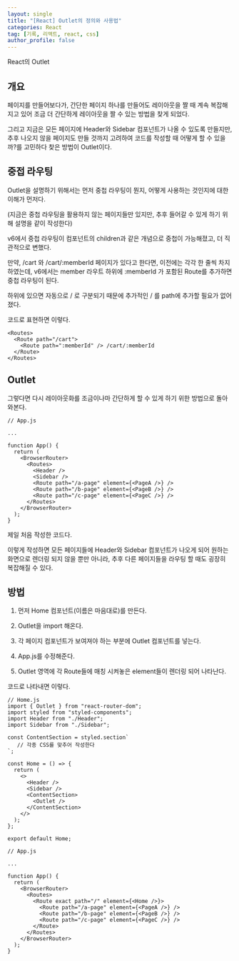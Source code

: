 ```yaml
---
layout: single
title: "[React] Outlet의 정의와 사용법"
categories: React
tag: [기록, 리액트, react, css]
author_profile: false
---
```


React의 Outlet

## 개요

페이지를 만들어보다가, 간단한 페이지 하나를 만들어도 레이아웃을 짤 때 계속 복잡해지고 있어 조금 더 간단하게 레이아웃을 짤 수 있는 방법을 찾게 되었다.

그리고 지금은 모든 페이지에 Header와 Sidebar 컴포넌트가 나올 수 있도록 만들지만, 추후 나오지 않을 페이지도 만들 것까지 고려하여 코드를 작성할 때 어떻게 할 수 있을까?를 고민하다 찾은 방법이 Outlet이다.

## 중접 라우팅

Outlet을 설명하기 위해서는 먼저 중첩 라우팅이 뭔지, 어떻게 사용하는 것인지에 대한 이해가 먼저다.

(지금은 중첩 라우팅을 활용하지 않는 페이지들만 있지만, 추후 들어갈 수 있게 하기 위해 설명을 같이 작성한다)

v6에서 중첩 라우팅이 컴포넌트의 children과 같은 개념으로 중첩이 가능해졌고, 더 직관적으로 변했다.

만약, /cart 와 /cart/:memberId 페이지가 있다고 한다면, 이전에는 각각 한 줄씩 차지하였는데, v6에서는 member 라우트 하위에 :memberId 가 포함된 Route를 추가하면 중첩 라우팅이 된다.

하위에 있으면 자동으로 / 로 구분되기 때문에 추가적인 / 를 path에 추가할 필요가 없어졌다.

코드로 표현하면 이렇다.

```react
<Routes>
  <Route path="/cart">
    <Route path=":memberId" /> /cart/:memberId
  </Route>
</Routes>
```

## Outlet

그렇다면 다시 레이아웃화를 조금이나마 간단하게 할 수 있게 하기 위한 방법으로 돌아와본다.

```react
// App.js

...

function App() {
  return (
    <BrowserRouter>
      <Routes>
        <Header />
        <Sidebar />
        <Route path="/a-page" element={<PageA />} />
        <Route path="/b-page" element={<PageB />} />
        <Route path="/c-page" element={<PageC />} />
      </Routes>
    </BrowserRouter>
  );
}
```

제일 처음 작성한 코드다.

이렇게 작성하면 모든 페이지들에 Header와 Sidebar 컴포넌트가 나오게 되어 원하는 화면으로 렌더링 되지 않을 뿐만 아니라, 추후 다른 페이지들을 라우팅 할 때도 굉장히 복잡해질 수 있다.

## 방법

1. 먼저 Home 컴포넌트(이름은 마음대로)를 만든다.

2. Outlet을 import 해온다.

3. 각 페이지 컴포넌트가 보여져야 하는 부분에 Outlet 컴포넌트를 넣는다.

4. App.js를 수정해준다.

5. Outlet 영역에 각 Route들에 매칭 시켜놓은 element들이 렌더링 되어 나타난다.

코드로 나타내면 이렇다.

```react
// Home.js
import { Outlet } from "react-router-dom";
import styled from "styled-components";
import Header from "./Header";
import Sidebar from "./Sidebar";

const ContentSection = styled.section`
   // 각종 CSS를 맞추어 작성한다
`;

const Home = () => {
  return (
    <>
      <Header />
      <Sidebar />
      <ContentSection>
        <Outlet />
      </ContentSection>
    </>
  );
};

export default Home;
```

```react
// App.js

...

function App() {
  return (
    <BrowserRouter>
      <Routes>
        <Route exact path="/" element={<Home />}>
          <Route path="/a-page" element={<PageA />} />
          <Route path="/b-page" element={<PageB />} />
          <Route path="/c-page" element={<PageC />} />
        </Route>
      </Routes>
    </BrowserRouter>
  );
}
```
